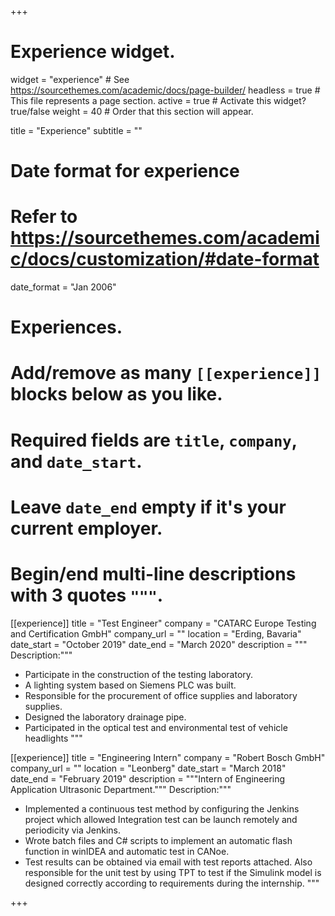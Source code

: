 +++
# Experience widget.
widget = "experience"  # See https://sourcethemes.com/academic/docs/page-builder/
headless = true  # This file represents a page section.
active = true  # Activate this widget? true/false
weight = 40  # Order that this section will appear.

title = "Experience"
subtitle = ""

# Date format for experience
#   Refer to https://sourcethemes.com/academic/docs/customization/#date-format
date_format = "Jan 2006"

# Experiences.
#   Add/remove as many `[[experience]]` blocks below as you like.
#   Required fields are `title`, `company`, and `date_start`.
#   Leave `date_end` empty if it's your current employer.
#   Begin/end multi-line descriptions with 3 quotes `"""`.
[[experience]]
  title = "Test Engineer"
  company = "CATARC Europe Testing and Certification GmbH"
  company_url = ""
  location = "Erding, Bavaria"
  date_start = "October 2019"
  date_end = "March 2020"
  description = """
  Description:"""
  * Participate in the construction of the testing laboratory. 
  * A lighting system based on Siemens PLC was built.
  * Responsible for the procurement of office supplies and laboratory supplies.
  * Designed the laboratory drainage pipe. 
  * Participated in the optical test and environmental test of vehicle headlights
  """

[[experience]]
  title = "Engineering Intern"
  company = "Robert Bosch GmbH"
  company_url = ""
  location = "Leonberg"
  date_start = "March 2018"
  date_end = "February 2019"
  description = """Intern of Engineering Application Ultrasonic Department."""
  Description:"""
  * Implemented a continuous test method by configuring the Jenkins project which allowed Integration test can be launch remotely and periodicity via Jenkins. 
  * Wrote batch files and C# scripts to implement an automatic flash function in winIDEA and automatic test in CANoe.
  * Test results can be obtained via email with test reports attached. Also responsible for the unit test by using TPT to test if the Simulink model is designed correctly according to requirements during the internship.
  """

+++
